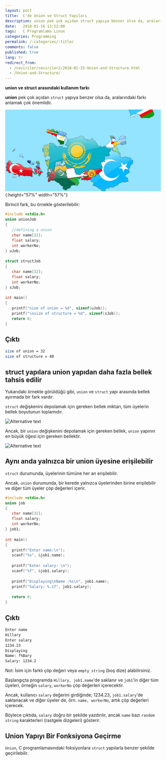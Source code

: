 ```yaml
---
layout: post
title:  C'de Union ve Struct Yapıları
description: union pek çok açıdan struct yapıya benzer olsa da, aralarındaki farkı anlamak çok önemlidir.
date:   2018-01-16 13:52:00
tags:   C Programlama Linux
categories: Programming
permalink: /:categories/:title/
comments: false
published: true
lang: tr
redirect_from:
  - /ceviriler/ceviriler2/2018-01-15-Union-and-Structure.html
  - /Union-and-Structure/
---
```


**union ve struct arasındaki kullanım farkı**

**union** pek çok açıdan ```struct``` yapıya benzer olsa da, aralarındaki farkı anlamak çok önemlidir.

![Turkish Union](/images/union/turkdevletleri.jpg "Turkish Union"){:height="57%" width="57%"}

Birincil fark, bu örnekle gösterilebilir:

~~~c
#include <stdio.h>
union unionJob
{
   //defining a union
   char name[32];
   float salary;
   int workerNo;
} uJob;

struct structJob
{
   char name[32];
   float salary;
   int workerNo;
} sJob;

int main()
{
   printf("size of union = %d", sizeof(uJob));
   printf("\nsize of structure = %d", sizeof(sJob));
   return 0;
}
~~~

## Çıktı

~~~bash
size of union = 32
size of structure = 40
~~~

## **struct yapılara union yapıdan daha fazla bellek tahsis edilir**


Yukarıdaki örnekte görüldüğü gibi, ```union``` ve ```struct``` yapı arasında bellek ayırmada bir fark vardır.

```struct``` değişkenini depolamak için gereken bellek miktarı, tüm üyelerin bellek boyutunun toplamıdır.

![Alternative text](/images/C-structure-memory-allocation.jpg "struct değişkeni belleği")

Ancak, bir ```union``` değişkenini depolamak için gereken bellek, ```union``` yapının en büyük öğesi için gereken bellektir.


![Alternative text](/images/memory-allocation-union.jpg "union değişkeni belleği")

## **Aynı anda yalnızca bir union üyesine erişilebilir**


```struct``` durumunda, üyelerinin tümüne her an erişilebilir.

Ancak, ```union``` durumunda, bir kerede yalnızca üyelerinden birine erişilebilir ve diğer tüm üyeler çöp değerleri içerir.

~~~c
#include <stdio.h>
union job
{
   char name[32];
   float salary;
   int workerNo;
} job1;

int main()
{
   printf("Enter name:\n");
   scanf("%s", &job1.name);

   printf("Enter salary: \n");
   scanf("%f", &job1.salary);

   printf("Displaying\nName :%s\n", job1.name);
   printf("Salary: %.1f", job1.salary);

   return 0;
}
~~~

## **Çıktı**

~~~bash
Enter name 
Hillary
Enter salary
1234.23
Displaying
Name: f%Bary
Salary: 1234.2
~~~


Not: İsim için farklı çöp değeri veya ```empty string``` (boş dize) alabilirsiniz.

Başlangıçta programda ```Hillary, job1.name```'de saklanır ve ```job1```'in diğer tüm üyeleri, örneğin ```salary```, ```workerNo``` çöp değerleri içerecektir.

Ancak, kullanıcı ```salary``` değerini girdiğinde; 1234.23, ```job1.salary```'de saklanacak ve diğer üyeler de, örn. ```name, workerNo```, artık çöp değerleri içerecek.

Böylece çıktıda, ```salary``` doğru bir şekilde yazdırılır, ancak ```name``` bazı ```random string``` karakterleri (rastgele dizgeleri) gösterir.

## **Union Yapıyı Bir Fonksiyona Geçirme**

```Union```, C programlamasındaki foksiyonlara ```struct``` yapılarla benzer şekilde geçirilebilir.

